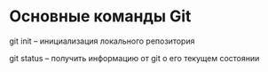 # Основные команды Git

git init – инициализация локального репозитория

git status – получить информацию от git о его текущем состоянии
